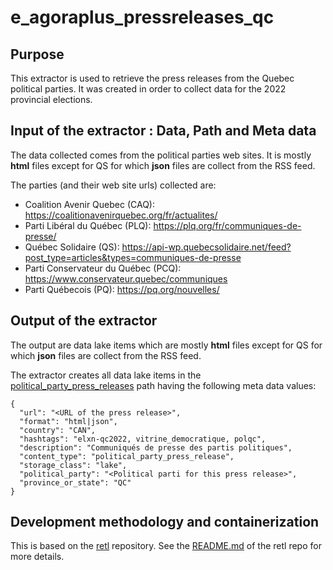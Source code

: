 # e_agoraplus_pressreleases_qc

## Purpose
This extractor is used to retrieve the press releases from the Quebec political parties.  It was created in order to collect data for the 2022 provincial elections.  

## Input of the extractor : Data, Path and Meta data
The data collected comes from the political parties web sites.  It is mostly **html** files except for QS for which **json** files are collect from the RSS feed.

The parties (and their web site urls) collected are:
* Coalition Avenir Quebec (CAQ): https://coalitionavenirquebec.org/fr/actualites/
* Parti Libéral du Québec (PLQ): https://plq.org/fr/communiques-de-presse/
* Québec Solidaire (QS): https://api-wp.quebecsolidaire.net/feed?post_type=articles&types=communiques-de-presse
* Parti Conservateur du Québec (PCQ): https://www.conservateur.quebec/communiques
* Parti Québecois (PQ): https://pq.org/nouvelles/


## Output of the extractor
The output are data lake items which are mostly **html** files except for QS for which **json** files are collect from the RSS feed.

The extractor creates all data lake items in the [political_party_press_releases](https://clhub.clessn.cloud/admin/core/lake/?path=political_party_press_releases) path having the following meta data values:

```
{
  "url": "<URL of the press release>",
  "format": "html|json",
  "country": "CAN",
  "hashtags": "elxn-qc2022, vitrine_democratique, polqc",
  "description": "Communiqués de presse des partis politiques",
  "content_type": "political_party_press_release",
  "storage_class": "lake",
  "political_party": "<Political parti for this press release>",
  "province_or_state": "QC"
}
```

## Development methodology and containerization
This is based on the [retl](https://github.com/clessn/retl) repository.
See the [README.md](https://github.com/clessn/retl/blob/master/README.md) of the retl repo for more details.
